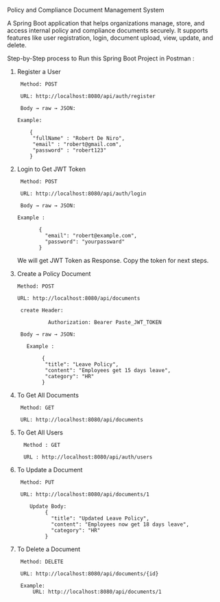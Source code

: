 Policy and Compliance Document Management System

A Spring Boot application that helps organizations manage, store, and access internal policy and compliance documents securely. It supports features like user registration, login, document upload, view, update, and delete.


Step-by-Step process to Run this Spring Boot Project in Postman :


1. Register a User
   
        Method: POST
     
        URL: http://localhost:8080/api/auth/register
     
        Body → raw → JSON:

       Example:
   
           {
            "fullName" : "Robert De Niro",
            "email" : "robert@gmail.com",
            "password" : "robert123"
           }
2. Login to Get JWT Token

        Method: POST
    
        URL: http://localhost:8080/api/auth/login
    
        Body → raw → JSON:

       Example :

              {
                "email": "robert@example.com",
                "password": "yourpassward"
              }
    We will get JWT Token as Response.
   Copy the token for next steps.

3. Create a Policy Document

       Method: POST
  
       URL: http://localhost:8080/api/documents
  
        create Header:

                 Authorization: Bearer Paste_JWT_TOKEN

        Body → raw → JSON:

          Example :

               {
                "title": "Leave Policy",
                "content": "Employees get 15 days leave",
                "category": "HR"
               }
4. To Get All Documents

        Method: GET

        URL: http://localhost:8080/api/documents

5. To Get All Users

         Method : GET

         URL : http://localhost:8080/api/auth/users

6. To Update a Document

        Method: PUT
  
        URL: http://localhost:8080/api/documents/1

           Update Body:
                {
                  "title": "Updated Leave Policy",
                  "content": "Employees now get 18 days leave",
                  "category": "HR"
                }
7. To Delete a Document

        Method: DELETE
    
        URL: http://localhost:8080/api/documents/{id}

        Example:
            URL: http://localhost:8080/api/documents/1





         
